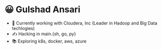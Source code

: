 # 😀 Gulshad Ansari

- 🔭 Currently working with Cloudera, Inc (Leader in Hadoop and Big Data techlogies)
- ✍️ Hacking in main.{sh, go, py}
- 📚 Exploring k8s, docker, aws, azure
